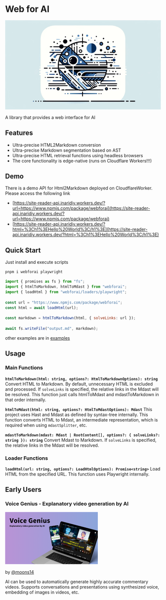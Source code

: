 # Web for AI

![LOGO](./images/logo.webp)

A library that provides a web interface for AI

## Features

- Ultra-precise HTML2Markdown conversion
- Ultra-precise Markdown segmentation based on AST
- Ultra-precise HTML retrieval functions using headless browsers
- The core functionality is edge-native (runs on Cloudflare Workers!!!)

## Demo

There is a demo API for Html2Markdown deployed on CloudflareWorker. Please access the following link

- [https://site-reader-api.inaridiy.workers.dev/?url=https://www.npmjs.com/package/webforai](https://site-reader-api.inaridiy.workers.dev/?url=https://www.npmjs.com/package/webforai)
- [https://site-reader-api.inaridiy.workers.dev/?html=%3Ch1%3EHello%20World%3C/h1%3E](https://site-reader-api.inaridiy.workers.dev/?html=%3Ch1%3EHello%20World%3C/h1%3E)

## Quick Start

Just install and execute scripts

```bash
pnpm i webforai playwright
```

```js
import { promises as fs } from "fs";
import { htmlToMarkdown, htmlToMdast } from "webforai";
import { loadHtml } from "webforai/loaders/playwright";

const url = "https://www.npmjs.com/package/webforai";
const html = await loadHtml(url);

const markdown = htmlToMarkdown(html, { solveLinks: url });

await fs.writeFile("output.md", markdown);
```

other examples are in [examples](./examples/src/index.ts)

## Usage

### Main Functions

**`htmlToMarkdown(html: string, options?: HtmlToMarkdownOptions): string`**
Convert HTML to Markdown. By default, unnecessary HTML is excluded and processed.
If `solveLinks` is specified, the relative links in the Mdast will be resolved.
This function just calls htmlToMdast and mdastToMarkdown in that order internally.

**`htmlToMdast(html: string, options?: HtmlToMdastOptions): Mdast`**
This project uses Hast and Mdast as defined by syntax-tree internally.
This function converts HTML to Mdast, an intermediate representation, which is required when using `mdastSplitter`, etc.

**`mdastToMarkdown(mdast: Mdast | RootContent[], options?: { solveLinks?: string }): string`**
Convert Mdast to Markdown. If `solveLinks` is specified, the relative links in the Mdast will be resolved.

### Loader Functions

**`loadHtml(url: string, options?: LoadHtmlOptions): Promise<string>`**
Load HTML from the specified URL. This function uses Playwright internally.

## Early Users

### Voice Genius - Explanatory video generation by AI

<img src="./images/voice-genius.png" width="300px">

by [@moons14](https://twitter.com/moons_dev)

AI can be used to automatically generate highly accurate commentary videos.
Supports conversations and presentations using synthesized voice, embedding of images in videos, etc.
